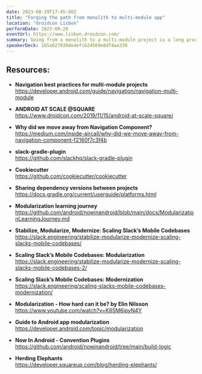 ```yaml
---
date: 2023-08-29T17:45:00Z
title: "Forging the path from monolith to multi-module app"
location: "droidcon Lisbon"
performDate: 2023-09-28
eventUrl: https://www.lisbon.droidcon.com/
summary: Going from a monolith to a multi-module project is a long process, that requires careful planning and a well-thought strategy, especially in medium-large teams.<br><br>The TIER application is evolving to a multi-module structure and this talk will be the logbook of the journey, covering the approach that we followed and the philosophy behind the choices that we’ve made with both the mobile platforms in mind.<br><br>I will tell you how to balance the entire process without harming the regular feature delivery schedule, where to start modularizing and improvements to the build tools to make life less miserable.
speakerDeck: 165a627030de4efcb24569e8df4aa330
---
```


## Resources: 

- **Navigation best practices for multi-module projects**\
    https://developer.android.com/guide/navigation/navigation-multi-module

- **ANDROID AT SCALE @SQUARE**\
    https://www.droidcon.com/2019/11/15/android-at-scale-square/

- **Why did we move away from Navigation Component?**\
    https://medium.com/inside-aircall/why-did-we-move-away-from-navigation-component-f2160f7c3f4b

- **slack-gradle-plugin**\
    https://github.com/slackhq/slack-gradle-plugin

- **Cookiecutter**\
    https://github.com/cookiecutter/cookiecutter

- **Sharing dependency versions between projects**\
    https://docs.gradle.org/current/userguide/platforms.html

- **Modularization learning journey**\
    https://github.com/android/nowinandroid/blob/main/docs/ModularizationLearningJourney.md

- **Stabilize, Modularize, Modernize: Scaling Slack’s Mobile Codebases**\
    https://slack.engineering/stabilize-modularize-modernize-scaling-slacks-mobile-codebases/

- **Scaling Slack’s Mobile Codebases: Modularization**\
    https://slack.engineering/stabilize-modularize-modernize-scaling-slacks-mobile-codebases-2/

- **Scaling Slack’s Mobile Codebases: Modernization**\
    https://slack.engineering/scaling-slacks-mobile-codebases-modernization/

- **Modularization - How hard can it be? by Elin Nilsson**\
    https://www.youtube.com/watch?v=K65M6jpyN4Y

- **Guide to Android app modularization**\
    https://developer.android.com/topic/modularization    

- **Now In Android - Convention Plugins**\
    https://github.com/android/nowinandroid/tree/main/build-logic

- **Herding Elephants**\
    https://developer.squareup.com/blog/herding-elephants/ 

